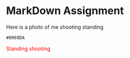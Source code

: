 # MarkDown Assignment #

Here is a photo of me shooting standing

`#0969DA`

<span style="color:red">
Standing shooting
</span>
